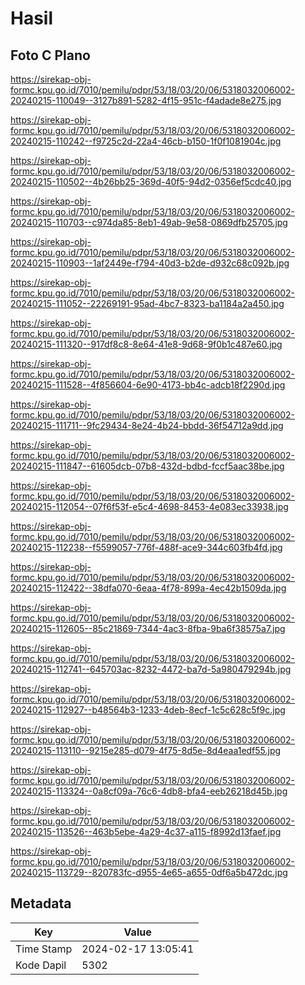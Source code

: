 # Hasil

## Foto C Plano

https://sirekap-obj-formc.kpu.go.id/7010/pemilu/pdpr/53/18/03/20/06/5318032006002-20240215-110049--3127b891-5282-4f15-951c-f4adade8e275.jpg

https://sirekap-obj-formc.kpu.go.id/7010/pemilu/pdpr/53/18/03/20/06/5318032006002-20240215-110242--f9725c2d-22a4-46cb-b150-1f0f1081904c.jpg

https://sirekap-obj-formc.kpu.go.id/7010/pemilu/pdpr/53/18/03/20/06/5318032006002-20240215-110502--4b26bb25-369d-40f5-94d2-0356ef5cdc40.jpg

https://sirekap-obj-formc.kpu.go.id/7010/pemilu/pdpr/53/18/03/20/06/5318032006002-20240215-110703--c974da85-8eb1-49ab-9e58-0869dfb25705.jpg

https://sirekap-obj-formc.kpu.go.id/7010/pemilu/pdpr/53/18/03/20/06/5318032006002-20240215-110903--1af2449e-f794-40d3-b2de-d932c68c092b.jpg

https://sirekap-obj-formc.kpu.go.id/7010/pemilu/pdpr/53/18/03/20/06/5318032006002-20240215-111052--22269191-95ad-4bc7-8323-ba1184a2a450.jpg

https://sirekap-obj-formc.kpu.go.id/7010/pemilu/pdpr/53/18/03/20/06/5318032006002-20240215-111320--917df8c8-8e64-41e8-9d68-9f0b1c487e60.jpg

https://sirekap-obj-formc.kpu.go.id/7010/pemilu/pdpr/53/18/03/20/06/5318032006002-20240215-111528--4f856604-6e90-4173-bb4c-adcb18f2290d.jpg

https://sirekap-obj-formc.kpu.go.id/7010/pemilu/pdpr/53/18/03/20/06/5318032006002-20240215-111711--9fc29434-8e24-4b24-bbdd-36f54712a9dd.jpg

https://sirekap-obj-formc.kpu.go.id/7010/pemilu/pdpr/53/18/03/20/06/5318032006002-20240215-111847--61605dcb-07b8-432d-bdbd-fccf5aac38be.jpg

https://sirekap-obj-formc.kpu.go.id/7010/pemilu/pdpr/53/18/03/20/06/5318032006002-20240215-112054--07f6f53f-e5c4-4698-8453-4e083ec33938.jpg

https://sirekap-obj-formc.kpu.go.id/7010/pemilu/pdpr/53/18/03/20/06/5318032006002-20240215-112238--f5599057-776f-488f-ace9-344c603fb4fd.jpg

https://sirekap-obj-formc.kpu.go.id/7010/pemilu/pdpr/53/18/03/20/06/5318032006002-20240215-112422--38dfa070-6eaa-4f78-899a-4ec42b1509da.jpg

https://sirekap-obj-formc.kpu.go.id/7010/pemilu/pdpr/53/18/03/20/06/5318032006002-20240215-112605--85c21869-7344-4ac3-8fba-9ba6f38575a7.jpg

https://sirekap-obj-formc.kpu.go.id/7010/pemilu/pdpr/53/18/03/20/06/5318032006002-20240215-112741--645703ac-8232-4472-ba7d-5a980479294b.jpg

https://sirekap-obj-formc.kpu.go.id/7010/pemilu/pdpr/53/18/03/20/06/5318032006002-20240215-112927--b48564b3-1233-4deb-8ecf-1c5c628c5f9c.jpg

https://sirekap-obj-formc.kpu.go.id/7010/pemilu/pdpr/53/18/03/20/06/5318032006002-20240215-113110--9215e285-d079-4f75-8d5e-8d4eaa1edf55.jpg

https://sirekap-obj-formc.kpu.go.id/7010/pemilu/pdpr/53/18/03/20/06/5318032006002-20240215-113324--0a8cf09a-76c6-4db8-bfa4-eeb26218d45b.jpg

https://sirekap-obj-formc.kpu.go.id/7010/pemilu/pdpr/53/18/03/20/06/5318032006002-20240215-113526--463b5ebe-4a29-4c37-a115-f8992d13faef.jpg

https://sirekap-obj-formc.kpu.go.id/7010/pemilu/pdpr/53/18/03/20/06/5318032006002-20240215-113729--820783fc-d955-4e65-a655-0df6a5b472dc.jpg


## Metadata

| Key        | Value               |
| ---------- | ------------------- |
| Time Stamp | 2024-02-17 13:05:41 |
| Kode Dapil | 5302                |



